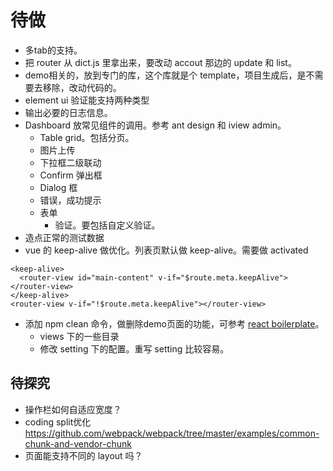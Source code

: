 # 待做
* 多tab的支持。
* 把 router 从 dict.js 里拿出来，要改动 accout 那边的 update 和 list。
* demo相关的，放到专门的库，这个库就是个 template，项目生成后，是不需要去移除，改动代码的。
* element ui 验证能支持两种类型
* 输出必要的日志信息。
* Dashboard 放常见组件的调用。参考 ant design 和 iview admin。
  * Table grid。包括分页。
  * 图片上传
  * 下拉框二级联动
  * Confirm 弹出框
  * Dialog 框
  * 错误，成功提示
  * 表单
    * 验证。要包括自定义验证。
* 造点正常的测试数据
* vue 的 keep-alive 做优化。列表页默认做 keep-alive。需要做 activated
```
<keep-alive>
  <router-view id="main-content" v-if="$route.meta.keepAlive"></router-view>
</keep-alive>
<router-view v-if="!$route.meta.keepAlive"></router-view>
```
* 添加 npm clean 命令，做删除demo页面的功能，可参考 [react boilerplate](https://github.com/react-boilerplate/react-boilerplate)。
  * views 下的一些目录
  * 修改 setting 下的配置。重写 setting 比较容易。

## 待探究
* 操作栏如何自适应宽度？
* coding split优化  
https://github.com/webpack/webpack/tree/master/examples/common-chunk-and-vendor-chunk
* 页面能支持不同的 layout 吗？


